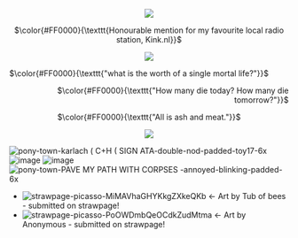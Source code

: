 <p align="center">
  <img src="https://watermelon.crd.co/assets/images/gallery16/c635a734.gif?v=6332de85" />
</p>

<p align="middle">
$\color{#FF0000}{\texttt{Honourable mention for my favourite local radio station, Kink.nl}}$

<p align="center"> <img src="https://media1.giphy.com/media/v1.Y2lkPTc5MGI3NjExM2o2cDI5dHJwajEwb3B0NHhjNHY5NGJyam5obWhldnFhdnJsdWR4aiZlcD12MV9pbnRlcm5hbF9naWZfYnlfaWQmY3Q9Zw/hvRrmhWWai2VgCqPek/giphy.gif"
<p align="center">

<p align="left">
$\color{#FF0000}{\texttt{"what is the worth of a single mortal life?"}}$
<p align="right">
$\color{#FF0000}{\texttt{"How many die today? How many die tomorrow?"}}$
  </p>
<p align="middle">
$\color{#FF0000}{\texttt{"All is ash and meat."}}$


<p align="center">
  <img src="https://watermelon.crd.co/assets/images/gallery16/663d3253.gif?v=6332de85" />
</p>

![pony-town-karlach ( C+H ( SIGN ATA-double-nod-padded-toy17-6x](https://github.com/user-attachments/assets/38edf730-e1f7-4b53-a26f-095d82a5357a) ![image](https://github.com/user-attachments/assets/96eca5df-1f3e-4cb8-9757-a3eb503efba4) ![image](https://github.com/user-attachments/assets/08bea917-80fb-46d9-882e-cba1385a90b0) ![pony-town-PAVE MY PATH WITH CORPSES -annoyed-blinking-padded-6x](https://github.com/user-attachments/assets/a567612e-5b46-47ce-a06b-772cab69cb66)

- ![strawpage-picasso-MiMAVhaGHYKkgZXkeQKb](https://github.com/user-attachments/assets/3cad379b-bad0-4413-8c86-cd3f2f066308)
← Art by Tub of bees - submitted on strawpage!
- ![strawpage-picasso-PoOWDmbQeOCdkZudMtma](https://github.com/user-attachments/assets/bce1e81f-aa8d-484c-91e2-7ad676c7d1f1)
← Art by Anonymous - submitted on strawpage!
